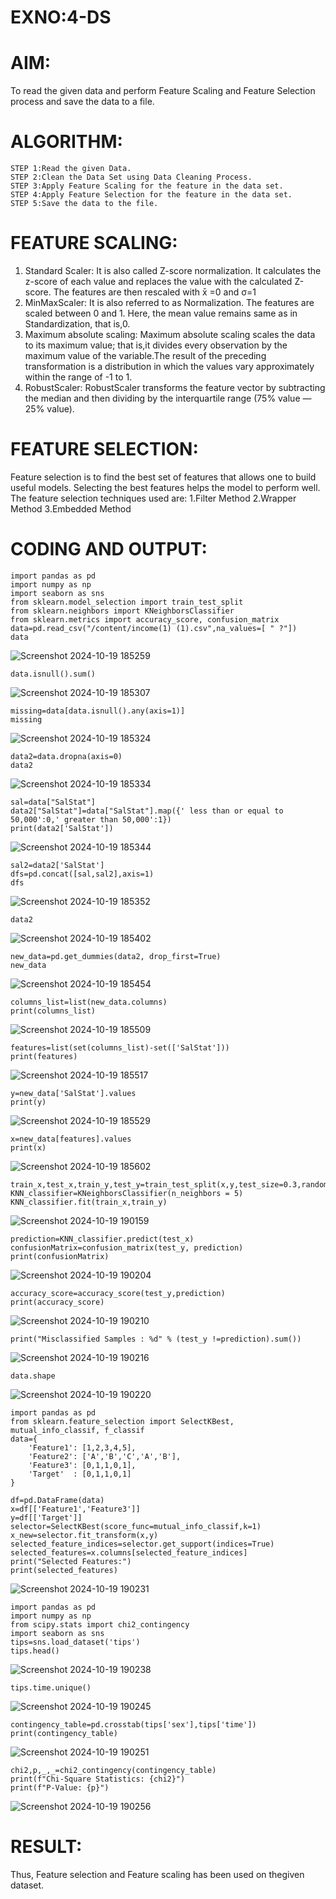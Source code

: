 # EXNO:4-DS
# AIM:
To read the given data and perform Feature Scaling and Feature Selection process and save the
data to a file.

# ALGORITHM:
```
STEP 1:Read the given Data.
STEP 2:Clean the Data Set using Data Cleaning Process.
STEP 3:Apply Feature Scaling for the feature in the data set.
STEP 4:Apply Feature Selection for the feature in the data set.
STEP 5:Save the data to the file.
```
# FEATURE SCALING:
1. Standard Scaler: It is also called Z-score normalization. It calculates the z-score of each value and replaces the value with the calculated Z-score. The features are then rescaled with x̄ =0 and σ=1
2. MinMaxScaler: It is also referred to as Normalization. The features are scaled between 0 and 1. Here, the mean value remains same as in Standardization, that is,0.
3. Maximum absolute scaling: Maximum absolute scaling scales the data to its maximum value; that is,it divides every observation by the maximum value of the variable.The result of the preceding transformation is a distribution in which the values vary approximately within the range of -1 to 1.
4. RobustScaler: RobustScaler transforms the feature vector by subtracting the median and then dividing by the interquartile range (75% value — 25% value).

# FEATURE SELECTION:
Feature selection is to find the best set of features that allows one to build useful models. Selecting the best features helps the model to perform well.
The feature selection techniques used are:
1.Filter Method
2.Wrapper Method
3.Embedded Method

# CODING AND OUTPUT:
```
import pandas as pd
import numpy as np
import seaborn as sns
from sklearn.model_selection import train_test_split
from sklearn.neighbors import KNeighborsClassifier
from sklearn.metrics import accuracy_score, confusion_matrix
data=pd.read_csv("/content/income(1) (1).csv",na_values=[ " ?"])
data
```
![Screenshot 2024-10-19 185259](https://github.com/user-attachments/assets/5b33a5fb-6d60-4d71-a9c5-b63791a24998)

```
data.isnull().sum()
```
![Screenshot 2024-10-19 185307](https://github.com/user-attachments/assets/e358e1bd-dc8b-4673-ba09-5fceb21c9408)

```
missing=data[data.isnull().any(axis=1)]
missing
```
![Screenshot 2024-10-19 185324](https://github.com/user-attachments/assets/4ffadee5-6d66-4f18-a789-877fb2f82bf4)

```
data2=data.dropna(axis=0)
data2
```
![Screenshot 2024-10-19 185334](https://github.com/user-attachments/assets/434f6949-e8c2-40b7-8745-ffa3fc9460eb)

```
sal=data["SalStat"]
data2["SalStat"]=data["SalStat"].map({' less than or equal to 50,000':0,' greater than 50,000':1})
print(data2['SalStat'])
```
![Screenshot 2024-10-19 185344](https://github.com/user-attachments/assets/78cf12a4-80fa-460c-a88d-7021fcd3243b)

```
sal2=data2['SalStat']
dfs=pd.concat([sal,sal2],axis=1)
dfs
```
![Screenshot 2024-10-19 185352](https://github.com/user-attachments/assets/4b7d6445-1a9a-4174-b3a4-ac2ddaac92ce)

```
data2
```
![Screenshot 2024-10-19 185402](https://github.com/user-attachments/assets/8647dca9-1ceb-40cb-988f-50477911a5d4)

```
new_data=pd.get_dummies(data2, drop_first=True)
new_data
```
![Screenshot 2024-10-19 185454](https://github.com/user-attachments/assets/f4a0de3f-ee83-4c35-a8a1-7a16432509fd)

```
columns_list=list(new_data.columns)
print(columns_list)
```
![Screenshot 2024-10-19 185509](https://github.com/user-attachments/assets/aef4955b-ef56-41a3-862e-5f206d3e2fef)

```
features=list(set(columns_list)-set(['SalStat']))
print(features)
```
![Screenshot 2024-10-19 185517](https://github.com/user-attachments/assets/b2daea74-d7b3-40d7-a42d-b0b68c143888)

```
y=new_data['SalStat'].values
print(y)
```
![Screenshot 2024-10-19 185529](https://github.com/user-attachments/assets/6d7ce2a3-b181-4844-8543-f37176a71475)

```
x=new_data[features].values
print(x)
```
![Screenshot 2024-10-19 185602](https://github.com/user-attachments/assets/637bc667-0a1e-4570-8084-6ce8852b6cef)

```
train_x,test_x,train_y,test_y=train_test_split(x,y,test_size=0.3,random_state=0)
KNN_classifier=KNeighborsClassifier(n_neighbors = 5)
KNN_classifier.fit(train_x,train_y)
```
![Screenshot 2024-10-19 190159](https://github.com/user-attachments/assets/e6f750ed-7896-45b5-8386-ae6451298f46)

```
prediction=KNN_classifier.predict(test_x)
confusionMatrix=confusion_matrix(test_y, prediction)
print(confusionMatrix)
```
![Screenshot 2024-10-19 190204](https://github.com/user-attachments/assets/fb797c67-01c9-42d8-a5be-6a1ea2a74ea7)

```
accuracy_score=accuracy_score(test_y,prediction)
print(accuracy_score)
```
![Screenshot 2024-10-19 190210](https://github.com/user-attachments/assets/508cbdaa-f682-4755-b3b7-683b3223712f)

```
print("Misclassified Samples : %d" % (test_y !=prediction).sum())
```
![Screenshot 2024-10-19 190216](https://github.com/user-attachments/assets/abb3d85d-61d8-472e-89f3-d64966c9aa08)

```
data.shape
```
![Screenshot 2024-10-19 190220](https://github.com/user-attachments/assets/95d9b09c-2a72-42ae-8812-88dfa2f3c840)

```
import pandas as pd
from sklearn.feature_selection import SelectKBest, mutual_info_classif, f_classif
data={
    'Feature1': [1,2,3,4,5],
    'Feature2': ['A','B','C','A','B'],
    'Feature3': [0,1,1,0,1],
    'Target'  : [0,1,1,0,1]
}

df=pd.DataFrame(data)
x=df[['Feature1','Feature3']]
y=df[['Target']]
selector=SelectKBest(score_func=mutual_info_classif,k=1)
x_new=selector.fit_transform(x,y)
selected_feature_indices=selector.get_support(indices=True)
selected_features=x.columns[selected_feature_indices]
print("Selected Features:")
print(selected_features)
```
![Screenshot 2024-10-19 190231](https://github.com/user-attachments/assets/0ed6934c-7a16-4570-9749-a990be3c4889)

```
import pandas as pd
import numpy as np
from scipy.stats import chi2_contingency
import seaborn as sns
tips=sns.load_dataset('tips')
tips.head()
```
![Screenshot 2024-10-19 190238](https://github.com/user-attachments/assets/a5a075e8-6588-48a7-93f4-f1215f18d8a7)

```
tips.time.unique()
```
![Screenshot 2024-10-19 190245](https://github.com/user-attachments/assets/da5c3eb4-47b2-43a1-88ec-d632af732fbf)

```
contingency_table=pd.crosstab(tips['sex'],tips['time'])
print(contingency_table)
```
![Screenshot 2024-10-19 190251](https://github.com/user-attachments/assets/a70a1d33-8aba-4396-81ab-1cc0474a97cf)

```
chi2,p,_,_=chi2_contingency(contingency_table)
print(f"Chi-Square Statistics: {chi2}")
print(f"P-Value: {p}")
```
![Screenshot 2024-10-19 190256](https://github.com/user-attachments/assets/37a70b05-b258-49cf-8a47-4899bd53f0ca)

# RESULT:
   Thus, Feature selection and Feature scaling has been used on thegiven dataset.
